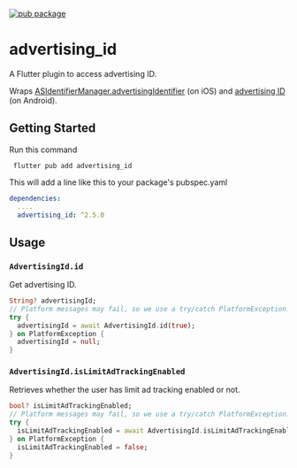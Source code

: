 [![pub package](https://img.shields.io/pub/v/advertising_id.svg)](https://pub.dartlang.org/packages/advertising_id)

# advertising_id

A Flutter plugin to access advertising ID.

Wraps [ASIdentifierManager.advertisingIdentifier](https://developer.apple.com/documentation/adsupport/asidentifiermanager/1614151-advertisingidentifier) (on iOS) and [advertising ID](https://developers.google.com/android/reference/com/google/android/gms/ads/identifier/AdvertisingIdClient) (on Android).

## Getting Started

Run this command
```
 flutter pub add advertising_id
```
This will add a line like this to your package's pubspec.yaml

```yaml
dependencies:
  ....
  advertising_id: ^2.5.0
```

## Usage

### `AdvertisingId.id`

Get advertising ID.

```dart
String? advertisingId;
// Platform messages may fail, so we use a try/catch PlatformException.
try {
  advertisingId = await AdvertisingId.id(true);
} on PlatformException {
  advertisingId = null;
}
```

### `AdvertisingId.isLimitAdTrackingEnabled`

Retrieves whether the user has limit ad tracking enabled or not.

```dart
bool? isLimitAdTrackingEnabled;
// Platform messages may fail, so we use a try/catch PlatformException.
try {
  isLimitAdTrackingEnabled = await AdvertisingId.isLimitAdTrackingEnabled;
} on PlatformException {
  isLimitAdTrackingEnabled = false;
}
```
